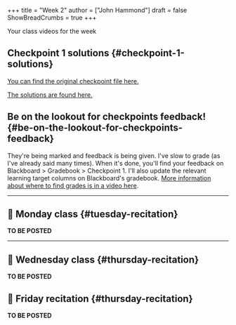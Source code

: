 +++
title = "Week 2"
author = ["John Hammond"]
draft = false
ShowBreadCrumbs = true
+++

Your class videos for the week
<!--more-->


## Checkpoint 1 solutions {#checkpoint-1-solutions}

[You can find the original checkpoint file here.](https://cloud.math.wichita.edu/s/nZyE4eiYPXtQ3Wj)

[The solutions are found here.](https://cloud.math.wichita.edu/s/MEfJDiCn8DPa5My)


## Be on the lookout for checkpoints feedback! {#be-on-the-lookout-for-checkpoints-feedback}

They're being marked and feedback is being given. I've slow to grade (as
I've already said many times). When it's done, you'll find your feedback
on Blackboard &gt; Gradebook &gt; Checkpoint 1. I'll also update the relevant
learning target columns on Blackboard's gradebook.
[More information about where to find grades is in a video here](https://youtu.be/cjoz2SwNo70).

---


## 🎥 Monday class {#tuesday-recitation}

**TO BE POSTED**

---


## 🎥 Wednesday class {#thursday-recitation}

**TO BE POSTED**


## 🎥 Friday recitation {#thursday-recitation}

**TO BE POSTED**

